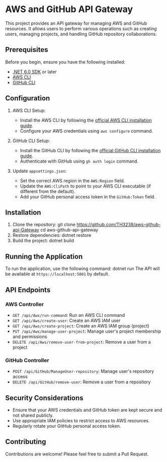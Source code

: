 # AWS and GitHub API Gateway

This project provides an API gateway for managing AWS and GitHub resources. It allows users to perform various operations such as creating users, managing projects, and handling GitHub repository collaborations.

## Prerequisites

Before you begin, ensure you have the following installed:

- [.NET 6.0 SDK](https://dotnet.microsoft.com/download/dotnet/6.0) or later
- [AWS CLI](https://aws.amazon.com/cli/)
- [GitHub CLI](https://cli.github.com/)

## Configuration

1. AWS CLI Setup:
   - Install the AWS CLI by following the [official AWS CLI installation guide](https://docs.aws.amazon.com/cli/latest/userguide/cli-configure-quickstart.html).
   - Configure your AWS credentials using `aws configure` command.

2. GitHub CLI Setup:
   - Install the GitHub CLI by following the [official GitHub CLI installation guide](https://cli.github.com/manual/installation).
   - Authenticate with GitHub using `gh auth login` command.

3. Update `appsettings.json`:
   - Set the correct AWS region in the `AWS:Region` field.
   - Update the `AWS:CliPath` to point to your AWS CLI executable (if different from the default).
   - Add your GitHub personal access token in the `GitHub:Token` field.

## Installation

1. Clone the repository:
    git clone https://github.com/TH3238/aws-github-api-Gateway
   cd aws-github-api-gateway
2. Restore dependencies:
    dotnet restore
3. Build the project:
    dotnet build

## Running the Application

To run the application, use the following command:
dotnet run
The API will be available at `https://localhost:5001` by default.

## API Endpoints

  ### AWS Controller
  
  - `GET /api/Aws/run-command`: Run an AWS CLI command
  - `GET /api/Aws/create-user`: Create an AWS IAM user
  - `GET /api/Aws/create-project`: Create an AWS IAM group (project)
  - `PUT /api/Aws/manage-user-project`: Manage user's project membership and permissions
  - `DELETE /api/Aws/remove-user-from-project`: Remove a user from a project
  
  ### GitHub Controller
  
  - `POST /api/GitHub/ManageUser-repository`: Manage user's repository access
  - `DELETE /api/GitHub/remove-user`: Remove a user from a repository

## Security Considerations

- Ensure that your AWS credentials and GitHub token are kept secure and not shared publicly.
- Use appropriate IAM policies to restrict access to AWS resources.
- Regularly rotate your GitHub personal access token.

## Contributing

Contributions are welcome! Please feel free to submit a Pull Request.
